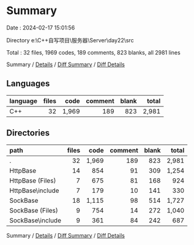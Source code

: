 # Summary

Date : 2024-02-17 15:01:56

Directory e:\\C++自写项目\\服务器\\Server\\day22\\src

Total : 32 files,  1969 codes, 189 comments, 823 blanks, all 2981 lines

Summary / [Details](details.md) / [Diff Summary](diff.md) / [Diff Details](diff-details.md)

## Languages
| language | files | code | comment | blank | total |
| :--- | ---: | ---: | ---: | ---: | ---: |
| C++ | 32 | 1,969 | 189 | 823 | 2,981 |

## Directories
| path | files | code | comment | blank | total |
| :--- | ---: | ---: | ---: | ---: | ---: |
| . | 32 | 1,969 | 189 | 823 | 2,981 |
| HttpBase | 14 | 854 | 91 | 309 | 1,254 |
| HttpBase (Files) | 7 | 675 | 81 | 168 | 924 |
| HttpBase\\include | 7 | 179 | 10 | 141 | 330 |
| SockBase | 18 | 1,115 | 98 | 514 | 1,727 |
| SockBase (Files) | 9 | 754 | 14 | 272 | 1,040 |
| SockBase\\include | 9 | 361 | 84 | 242 | 687 |

Summary / [Details](details.md) / [Diff Summary](diff.md) / [Diff Details](diff-details.md)
